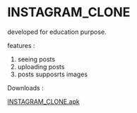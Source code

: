# INSTAGRAM_CLONE

developed for education purpose.

features :

1. seeing posts
2. uploading posts
3. posts supposrts images

Downloads :

[INSTAGRAM_CLONE.apk](https://ff1rsplje6f0zamv3oeygg-on.drv.tw/GitHub/Anilpatil40/INSTAGRAM_CLONE.apk)
